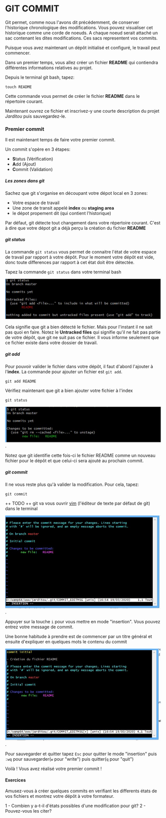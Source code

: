 # GIT COMMIT

Git permet, comme nous l'avons dit précédemment, de conserver l'historique chronologique des modifications. Vous pouvez visualiser cet historique comme une corde de noeuds. A chaque noeud serait attaché un sac contenant les dites modifications. Ces sacs representent vos commits.

Puisque vous avez maintenant un dépôt initialisé et configuré, le travail peut commencer.

Dans un premier temps, vous allez créer un fichier **README** qui contiendra différentes informations relatives au projet.

Depuis le terminal git bash, tapez:

    touch README

Cette commande vous permet de créer le fichier **README** dans le répertoire courant.

Maintenant ouvrez ce fichier et inscrivez-y une courte description du projet _Jarditou_ puis sauvegardez-le.



### Premier commit

Il est maintenant temps de faire votre premier commit.

Un commit s'opère en 3 étapes:

* **S**tatus (Vérification)
* **A**dd (Ajout)
* **C**ommit (Validation)


##### Les zones dans git

Sachez que git s'organise en découpant votre dépot local en 3 zones:

* Votre espace de travail
* Une zone de transit appelé **index** ou **staging area**
* le dépot propement dit (qui contient l'historique)

Par défaut, git détecte tout changement dans votre répertoire courant. C'est à dire que votre dépot git a déjà perçu la création du fichier **README**

##### git status

La commande `git status` vous permet de connaitre l'état de votre espace de travail par rapport à votre dépôt. Pour le moment votre dépôt est vide, donc toute differences par rapport à cet état doit être détectée.

Tapez la commande `git status` dans votre terminal bash

![git status output 1](git_status_1.jpg)

Cela signifie que git a bien détecté le fichier. Mais pour l'instant il ne sait pas quoi en faire. Notez le **Untracked files** qui signifie qu'il ne fait pas partie de votre dépôt, que git ne suit pas ce fichier. Il vous informe seulement que ce fichier existe dans votre dossier de travail.


##### git add 

Pour pouvoir valider le fichier dans votre dépôt, il faut d'abord l'ajouter à l'**index**. La commande pour ajouter un fichier est `git add`.

    git add README

Vérifiez maintenant que git a bien ajouter votre fichier à l'index

    git status

![git status output 2](git_status_2.jpg).

Notez que git identifie cette fois-ci le fichier README comme un nouveau fichier pour le dépôt et que celui-ci sera ajouté au prochain commit.


##### git commit

Il ne vous reste plus qu'à valider la modification. Pour cela, tapez: 

    git commit

++ TODO ++
git va vous ouvrir [vim]() (l'éditeur de texte par défaut de git) dans le terminal

![git commit text editor](git_commit_vim.jpg).

Appuyer sur la touche `i` pour vous mettre en mode "insertion". Vous pouvez entrez votre message de commit.

Une bonne habitude à prendre est de commencer par un titre général et ensuite d'expliquer en quelques mots le contenu du commit

![git commit message](git_commit_message.jpg).

Pour sauvegarder et quitter tapez `Esc` pour quitter le mode "insertion" puis `:wq` pour sauvegarder(`w` pour "write") puis quitter(`q` pour "quit")


Voilà ! Vous avez réalisé votre premier commit !


#### Exercices

Amusez-vous à créer quelques commits en verifiant les differents états de vos fichiers et montrez votre dépôt à votre formateur.

1 - Combien y a-t-il d'états possibles d'une modification pour git?
2 - Pouvez-vous les citer?
